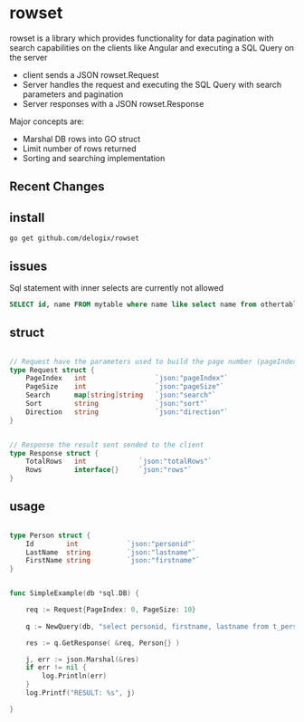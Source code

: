 # rowset

rowset is a library which provides functionality for data pagination with search capabilities on the clients like Angular and executing a SQL Query on the server
* client sends a JSON rowset.Request 
* Server handles the request and executing the SQL Query with search parameters and pagination
* Server responses with a JSON rowset.Response

Major concepts are:

* Marshal DB rows into GO struct 
* Limit number of rows returned
* Sorting and searching implementation

## Recent Changes


## install

    go get github.com/delogix/rowset

## issues

Sql statement with inner selects are currently not allowed

```sql
SELECT id, name FROM mytable where name like select name from othertable;
```

## struct

```go

// Request have the parameters used to build the page number (pageIndex) requested
type Request struct {
	PageIndex   int                 `json:"pageIndex"`
	PageSize    int                 `json:"pageSize"`
	Search      map[string]string   `json:"search"`
	Sort        string              `json:"sort"`
	Direction   string              `json:"direction"`
}


// Response the result sent sended to the client
type Response struct {
	TotalRows   int             `json:"totalRows"`
	Rows        interface{}     `json:"rows"`
}
```



## usage


```go

type Person struct {
	Id        int            `json:"personid"`
	LastName  string         `json:"lastname"`
	FirstName string         `json:"firstname"`
}


func SimpleExample(db *sql.DB) {

    req := Request{PageIndex: 0, PageSize: 10}
    
    q := NewQuery(db, "select personid, firstname, lastname from t_person")

    res := q.GetResponse( &req, Person{} )

    j, err := json.Marshal(&res)
    if err != nil {
        log.Println(err)
    }
    log.Printf("RESULT: %s", j)

}
```




